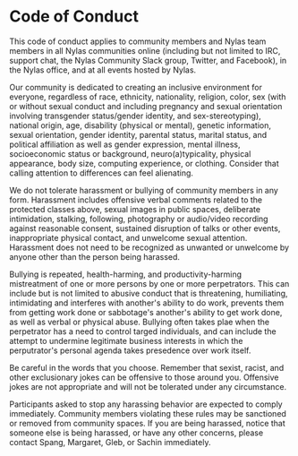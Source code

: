 # Code of Conduct

This code of conduct applies to community members and Nylas team members in all Nylas communities online (including but not limited to IRC, support chat, the Nylas Community Slack group, Twitter, and Facebook), in the Nylas office, and at all events hosted by Nylas.

Our community is dedicated to creating an inclusive environment for everyone, regardless of race, ethnicity, nationality, religion, color, sex (with or without sexual conduct and including pregnancy and sexual orientation involving transgender status/gender identity, and sex-stereotyping), national origin, age, disability (physical or mental), genetic information, sexual orientation, gender identity, parental status, marital status, and political affiliation as well as gender expression, mental illness, socioeconomic status or background, neuro(a)typicality, physical appearance, body size, computing experience, or clothing. Consider that calling attention to differences can feel alienating.

We do not tolerate harassment or bullying of community members in any form. Harassment includes offensive verbal comments related to the protected classes above, sexual images in public spaces, deliberate intimidation, stalking, following, photography or audio/video recording against reasonable consent, sustained disruption of talks or other events, inappropriate physical contact, and unwelcome sexual attention. Harassment does not need to be recognized as unwanted or unwelcome by anyone other than the person being harassed.  

Bullying is repeated, health-harming, and productivity-harming mistreatment of one or more persons by one or more perpetrators. This can include but is not limited to abusive conduct that is threatening, humiliating, intimidating and interferes with another's ability to do work, prevents them from getting work done or sabbotage's another's ability to get work done, as well as verbal or physical abuse. Bullying often takes plae when the perpetrator has a need to control targed individuals, and can include the attempt to undermine legitimate business interests in which the perputrator's personal agenda takes presedence over work itself. 

Be careful in the words that you choose. Remember that sexist, racist, and other exclusionary jokes can be offensive to those around you. Offensive jokes are not appropriate and will not be tolerated under any circumstance.

Participants asked to stop any harassing behavior are expected to comply immediately. Community members violating these rules may be sanctioned or removed from community spaces. If you are being harassed, notice that someone else is being harassed, or have any other concerns, please contact Spang, Margaret, Gleb, or Sachin immediately.
